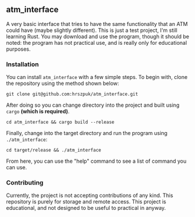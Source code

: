 ## atm_interface
A very basic interface that tries to have the same functionality that an ATM could have (maybe slightly different).
This is just a test project, I'm still learning Rust. You may download and use the program, though it should be noted: the program has not practical use, and is really only for educational purposes.

### Installation
You can install `atm_interface` with a few simple steps.
To begin with, clone the repository using the method shown below:
``` 
git clone git@github.com:hrszpuk/atm_interface.git
```
After doing so you can change directory into the project and built using `cargo` **(which is required)**.
``` 
cd atm_interface && cargo build --release
```
Finally, change into the target directory and run the program using `./atm_interface`:
``` 
cd target/release && ./atm_interface
```
From here, you can use the "help" command to see a list of command you can use.

### Contributing
Currently, the project is not accepting contributions of any kind.
This repository is purely for storage and remote access.
This project is educational, and not designed to be useful to practical in anyway.
